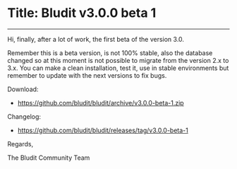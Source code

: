 # Title: Bludit v3.0.0 beta 1
<!-- Date: 2018-07-31 18:00:00 -->
---
Hi,
finally, after a lot of work, the first beta of the version 3.0.

Remember this is a beta version, is not 100% stable, also the database changed so at this moment is not possible to migrate from the version 2.x to 3.x. You can make a clean installation, test it, use in stable environments but remember to update with the next versions to fix bugs.

Download:
- https://github.com/bludit/bludit/archive/v3.0.0-beta-1.zip

Changelog:
- https://github.com/bludit/bludit/releases/tag/v3.0.0-beta-1

Regards,

The Bludit Community Team
